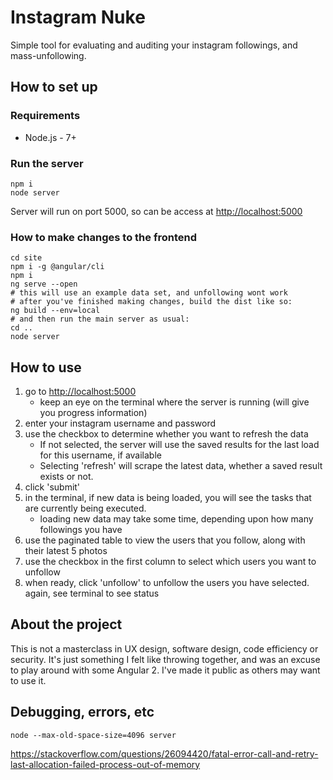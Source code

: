 # Instagram Nuke

Simple tool for evaluating and auditing your instagram followings, and mass-unfollowing.

## How to set up
### Requirements
* Node.js - 7+

### Run the server
```
npm i
node server
```
Server will run on port 5000, so can be access at [http://localhost:5000](http://localhost:5000)

### How to make changes to the frontend
```
cd site
npm i -g @angular/cli
npm i
ng serve --open
# this will use an example data set, and unfollowing wont work
# after you've finished making changes, build the dist like so:
ng build --env=local
# and then run the main server as usual:
cd ..
node server
```

## How to use
1. go to [http://localhost:5000](http://localhost:5000)
   * keep an eye on the terminal where the server is running (will give you progress information)
2. enter your instagram username and password
3. use the checkbox to determine whether you want to refresh the data
   * If not selected, the server will use the saved results for the last load for this username, if available
   * Selecting 'refresh' will scrape the latest data, whether a saved result exists or not.
4. click 'submit'
5. in the terminal, if new data is being loaded, you will see the tasks that are currently being executed.
   * loading new data may take some time, depending upon how many followings you have
6. use the paginated table to view the users that you follow, along with their latest 5 photos
7. use the checkbox in the first column to select which users you want to unfollow
8. when ready, click 'unfollow' to unfollow the users you have selected. again, see terminal to see status

## About the project
This is not a masterclass in UX design, software design, code efficiency or security. It's just something I felt like throwing together, and was an excuse to play around with some Angular 2. I've made it public as others may want to use it.


## Debugging, errors, etc

```
node --max-old-space-size=4096 server
```
https://stackoverflow.com/questions/26094420/fatal-error-call-and-retry-last-allocation-failed-process-out-of-memory
